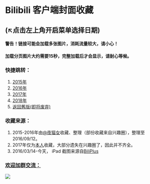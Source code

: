 # Bilibili 客户端封面收藏
(↖点击左上角开启菜单选择日期)
---
#### 警告！链接可能会加载多张图片，消耗流量较大，请小心！
#### 加载分页图片大约需要15秒，完整加载后才会显示，请耐心等候。

### 快捷跳转：
1. [2015年](https://bilicover.gitbooks.io/2015/)
2. [2016年](https://bilicover.gitbooks.io/2016/)
3. [2017年](https://bilicover.gitbooks.io/2017/)
3. [2018年](https://bilicover.gitbooks.io/2018/)
4. [返回舊版(即将废弃)](https://bilicover.github.io/index_old.html)


### 收藏来源：

1. 2015-2016年由[@夜猫女](http://space.bilibili.com/7464773)收藏、整理（部份收藏来自兴趣圈），整理至2016/09/12。
2. 2017年仅为[本人](http://space.bilibili.com/23682052)收藏，大部分遗失在兴趣圈了，因此并不齐全。 
3. 2016/03/14-今天， iPad 截图来源自[BiliPlus](https://www.biliplus.com/task/splash_fetch/)

### [欢迎加群交流：](https://jq.qq.com/?_wv=1027&k=5CFpBt7)
![](https://bilicoverimg.github.io/qrcode.jpg)
